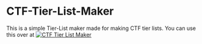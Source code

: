 # CTF-Tier-List-Maker
This is a simple Tier-List maker made for making CTF tier lists. You can use this over at [![CTF Tier List Maker](https://img.shields.io/badge/CTF%20Tier%20List%20Maker-Click%20Here-blue)](https://www.example.com)


